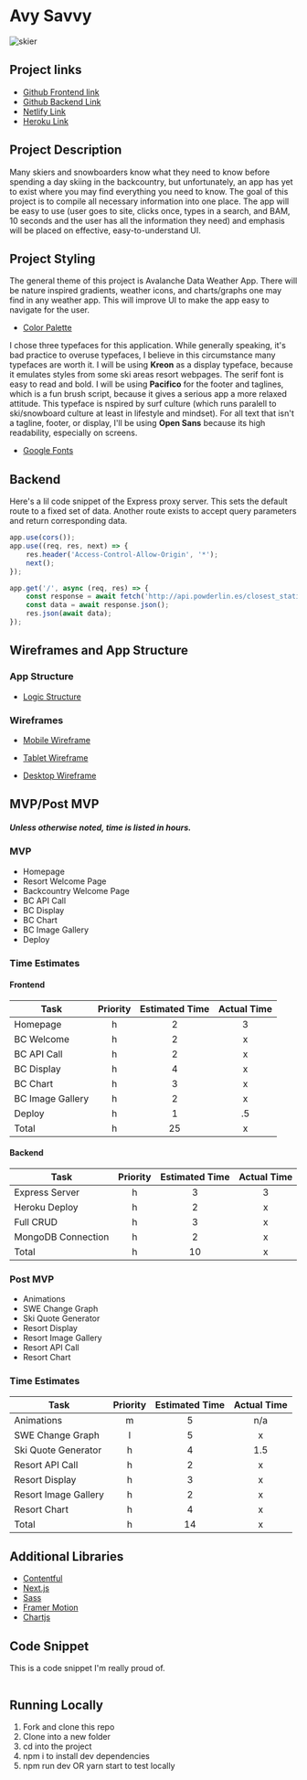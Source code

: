 # Avy Savvy
![skier](https://images.unsplash.com/photo-1544558660-73f0535de012?ixlib=rb-1.2.1&ixid=eyJhcHBfaWQiOjEyMDd9&auto=format&fit=crop&w=1049&q=80)

## Project links

 - [Github Frontend link](https://github.com/hannahtrask/capstone)
 - [Github Backend Link](https://github.com/hannahtrask/capstone-backend)
 - [Netlify Link](https://avysavvy.netlify.app/)
 - [Heroku Link](https://avysavvy.herokuapp.com/)

## Project Description

Many skiers and snowboarders know what they need to know before spending a day skiing in the backcountry, but unfortunately, an app has yet to exist where you may find everything you need to know. The goal of this project is to compile all necessary information into one place. The app will be easy to use (user goes to site, clicks once, types in a search, and BAM, 10 seconds and the user has all the information they need) and emphasis will be placed on effective, easy-to-understand UI.

## Project Styling

The general theme of this project is Avalanche Data Weather App. There will be nature inspired gradients, weather icons, and charts/graphs one may find in any weather app. This will improve UI to make the app easy to navigate for the user.

- [Color Palette](https://coolors.co/0b2040-576d91-a3b9e2-e5d6e1-e8c7c9-eab8b1)

I chose three typefaces for this application. While generally speaking, it's bad practice to overuse typefaces, I believe in this circumstance many typefaces are worth it. I will be using **Kreon** as a display typeface, because it emulates styles from some ski areas resort webpages. The serif font is easy to read and bold. I will be using **Pacifico** for the footer and taglines, which is a fun brush script, because it gives a serious app a more relaxed attitude. This typeface is nspired by surf culture (which runs paralell to ski/snowboard culture at least in lifestyle and mindset). For all text that isn't a tagline, footer, or display, I'll be using **Open Sans** because its high readability, especially on screens.

- [Google Fonts](https://fonts.google.com/specimen/Kreon?query=kreon)

## Backend

Here's a lil code snippet of the Express proxy server. This sets the default route to a fixed set of data. Another route exists to accept query parameters and return corresponding data.

```javascript
app.use(cors());
app.use((req, res, next) => {
	res.header('Access-Control-Allow-Origin', '*');
	next();
});

app.get('/', async (req, res) => {
	const response = await fetch('http://api.powderlin.es/closest_stations?lat=43.4695&lng=-110.7892&data=true&days=5&count=5');
	const data = await response.json();
	res.json(await data);
});
```

## Wireframes and App Structure

### App Structure

- [Logic Structure](https://res.cloudinary.com/digwu4vdh/image/upload/v1605565549/architecture_yqzqfh.png)

### Wireframes

 - [Mobile Wireframe](https://res.cloudinary.com/digwu4vdh/image/upload/v1605560817/mobile_gtcxwo.png)

 - [Tablet Wireframe](https://res.cloudinary.com/digwu4vdh/image/upload/v1605562314/tablet_akn0sc.png)

 - [Desktop Wireframe](https://res.cloudinary.com/digwu4vdh/image/upload/v1605563296/desktop_copy_gk7asp.jpg)
 
 ## MVP/Post MVP
 ##### Unless otherwise noted, time is listed in hours.

 ### MVP
 
  * Homepage
  * Resort Welcome Page
  * Backcountry Welcome Page
  * BC API Call
  * BC Display
  * BC Chart
  * BC Image Gallery
  * Deploy
 
### Time Estimates

#### Frontend

| Task | Priority | Estimated Time | Actual Time |
| --- | :---: |  :---:  | :---: |
| Homepage            | h | 2  | 3   |
| BC Welcome            | h | 2  | x   |
| BC API Call            | h | 2  | x   |
| BC Display            | h | 4  | x   |
| BC Chart            | h | 3  | x   |
| BC Image Gallery            | h | 2  | x   |
| Deploy           | h | 1  | .5   |
| Total            | h | 25 | x  |

#### Backend

| Task | Priority | Estimated Time | Actual Time |
| --- | :---: |  :---:  | :---: |
| Express Server            | h | 3  | 3   |
| Heroku Deploy            | h | 2  | x   |
| Full CRUD           | h | 3  | x   |
| MongoDB Connection            | h | 2  | x   |
| Total            | h | 10 | x  |
    
 ### Post MVP
 
  * Animations
  * SWE Change Graph
  * Ski Quote Generator
  * Resort Display
  * Resort Image Gallery
  * Resort API Call
  * Resort Chart

  ### Time Estimates
  
| Task | Priority | Estimated Time | Actual Time |
| ---   | :---:   |  :---:         |       :---: |
|   Animations    | m       | 5              | n/a         |
|    SWE Change Graph   | l       | 5              |       x     |
| Ski Quote Generator          | h | 4  | 1.5   |
| Resort API Call            | h | 2  | x   |
| Resort Display            | h | 3  | x   |
| Resort Image Gallery            | h | 2  | x   |
| Resort Chart            | h | 4  | x   |
| Total | h       | 14             | x           |

## Additional Libraries

  - [Contentful](https://www.contentful.com/get-started/)
  - [Next.js](https://nextjs.org/)
  - [Sass](https://sass-lang.com/)
  - [Framer Motion](https://www.framer.com/motion/)
  - [Chartjs](https://www.chartjs.org/)

## Code Snippet

This is a code snippet I'm really proud of.

```javascript
```

## Running Locally

 1. Fork and clone this repo
 2. Clone into a new folder
 3. cd into the project
 4. npm i to install dev dependencies
 5. npm run dev OR yarn start to test locally
